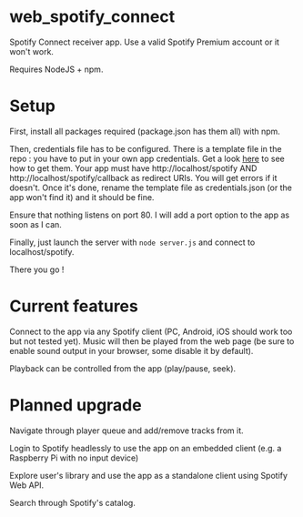 # web_spotify_connect
Spotify Connect receiver app. Use a valid Spotify Premium account or it won't work.

Requires NodeJS + npm.

# Setup
First, install all packages required (package.json has them all) with npm.

Then, credentials file has to be configured. There is a template file in the repo : you have to put in your own app credentials.
Get a look [here](https://developer.spotify.com/documentation/general/guides/app-settings/#register-your-app) to see how to get them.
Your app must have http://localhost/spotify AND http://localhost/spotify/callback as redirect URIs. You will get errors if it doesn't.
Once it's done, rename the template file as credentials.json (or the app won't find it) and it should be fine.

Ensure that nothing listens on port 80. I will add a port option to the app as soon as I can.

Finally, just launch the server with `node server.js` and connect to localhost/spotify.

There you go !

# Current features
Connect to the app via any Spotify client (PC, Android, iOS should work too but not tested yet). Music will then be played from the web page (be sure to enable sound output in your browser, some disable it by default).

Playback can be controlled from the app (play/pause, seek).

# Planned upgrade
Navigate through player queue and add/remove tracks from it.

Login to Spotify headlessly to use the app on an embedded client (e.g. a Raspberry Pi with no input device)

Explore user's library and use the app as a standalone client using Spotify Web API.

Search through Spotify's catalog.
